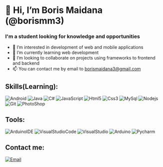 # 👋 Hi, I’m Boris Maidana (@borismm3)
### I'm a student looking for knowledge and opportunities
- 👀 I’m interested in development of web and mobile applications
- 🌱 I’m currently learning web development
- 💞️ I’m looking to collaborate on projects using frameworks to frontend and backend
- 📫 You can contact me by email to borismaidana3@gmail.com

## Skills(Learning):
![Android](https://img.shields.io/badge/Android-3DDC84?style=for-the-badge&logo=android&logoColor=white)
![Java](https://img.shields.io/badge/Java-ED8B00?style=for-the-badge&logo=java&logoColor=white)
![C#](https://img.shields.io/badge/C%23-239120?style=for-the-badge&logo=c-sharp&logoColor=white)
![JavaScript](https://img.shields.io/badge/JavaScript-F7DF1E?style=for-the-badge&logo=javascript&logoColor=black)
![Html5](https://img.shields.io/badge/HTML5-E34F26?style=for-the-badge&logo=html5&logoColor=white)
![Css3](https://img.shields.io/badge/CSS3-1572B6?style=for-the-badge&logo=css3&logoColor=white)
![MySql](https://img.shields.io/badge/MySQL-00000F?style=for-the-badge&logo=mysql&logoColor=white)
![Nodejs](https://img.shields.io/badge/Node.js-339933?style=for-the-badge&logo=nodedotjs&logoColor=white)
![Git](https://img.shields.io/badge/Git-F05032?style=for-the-badge&logo=git&logoColor=white)
![PhotoShop](https://img.shields.io/badge/Adobe%20Photoshop-31A8FF?style=for-the-badge&logo=Adobe%20Photoshop&logoColor=black)

## Tools:
![ArduinoIDE](https://img.shields.io/badge/Android_Studio-3DDC84?style=for-the-badge&logo=android-studio&logoColor=white)
![VisualStudioCode](https://img.shields.io/badge/Visual_Studio_Code-0078D4?style=for-the-badge&logo=visual%20studio%20code&logoColor=white)
![VisualStudio](https://img.shields.io/badge/Visual_Studio-5C2D91?style=for-the-badge&logo=visual%20studio&logoColor=white)
![Arduino](https://img.shields.io/badge/Arduino_IDE-00979D?style=for-the-badge&logo=arduino&logoColor=white)
![Pycharm](https://img.shields.io/badge/PyCharm-000000.svg?&style=for-the-badge&logo=PyCharm&logoColor=white)

## Contact me:
[![Email](https://img.shields.io/badge/borismaidana3@gmail.com-my_personal_email-D14836?style=for-the-badge&logo=gmail&logoColor=white&labelColor=101010)](mailto:borismaidana3@gmail.com)





<!---
borismm3/borismm3 is a ✨ special ✨ repository because its `README.md` (this file) appears on your GitHub profile.
You can click the Preview link to take a look at your changes.
--->

